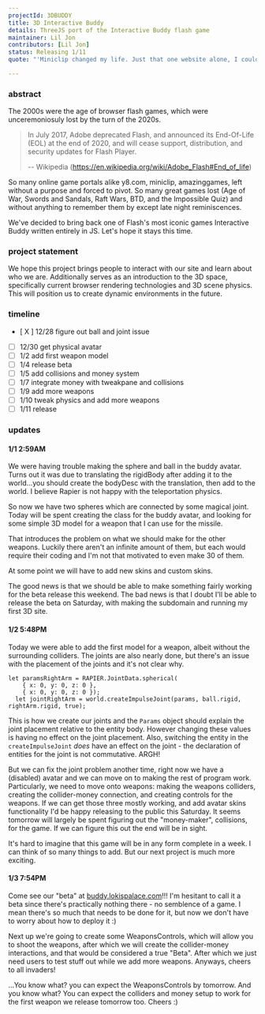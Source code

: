 ```yaml
---
projectId: 3DBUDDY
title: 3D Interactive Buddy
details: ThreeJS port of the Interactive Buddy flash game
maintainer: Lil Jon
contributors: [Lil Jon]
status: Releasing 1/11
quote: "'Miniclip changed my life. Just that one website alone, I could spend the entire day on. 8 ball pool, Gravity Guy, Fireboy & Watergirl, and Free Running. I will never forget you' -@stqrace, X.com"

---
```


### abstract
The 2000s were the age of browser flash games, which were unceremoniosuly lost by the turn of the 2020s.


> In July 2017, Adobe deprecated Flash, and announced its End-Of-Life (EOL) at the end of 2020, and will cease support, distribution, and security updates for Flash Player.
>
> -- Wikipedia (https://en.wikipedia.org/wiki/Adobe_Flash#End_of_life)


So many online game portals alike y8.com, miniclip, amazinggames, left without a purpose and forced to pivot. So many great games lost (Age of War, Swords and Sandals, Raft Wars, BTD, and the Impossible Quiz) and without anything to remember them by except late night reminiscences.

We've decided to bring back one of Flash's most iconic games Interactive Buddy written entirely in JS. Let's hope it stays this time.

### project statement
We hope this project brings people to interact with our site and learn about who we are. Additionally serves as an introduction to the 3D space, specifically current browser rendering technologies and 3D scene physics. This will position us to create dynamic environments in the future. 


### timeline
- [ X ] 12/28 figure out ball and joint issue
- [ ] 12/30 get physical avatar
- [ ] 1/2 add first weapon model
- [ ] 1/4 release beta
- [ ] 1/5 add collisions and money system
- [ ] 1/7 integrate money with tweakpane and collisions
- [ ] 1/9 add more weapons
- [ ] 1/10 tweak physics and add more weapons
- [ ] 1/11 release

### updates
#### 1/1 2:59AM
We were having trouble making the sphere and ball in the buddy avatar. Turns out it was due to translating the rigidBody after adding it to the world...you should create the bodyDesc with the translation, then add to the world. I believe Rapier is not happy with the teleportation physics.

So now we have two spheres which are connected by some magical joint. Today will be spent creating the class for the buddy avatar, and looking for some simple 3D model for a weapon that I can use for the missile.

That introduces the problem on what we should make for the other weapons. Luckily there aren't an infinite amount of them, but each would require their coding and I'm not that motivated to even make 30 of them. 

At some point we will have to add new skins and custom skins. 

The good news is that we should be able to make something fairly working for the beta release this weekend. The bad news is that I doubt I'll be able to release the beta on Saturday, with making the subdomain and running my first 3D site.

#### 1/2 5:48PM
Today we were able to add the first model for a weapon, albeit without the surrounding colliders. The joints are also nearly done, but there's an issue with the placement of the joints and it's not clear why. 

```
let paramsRightArm = RAPIER.JointData.spherical(
    { x: 0, y: 0, z: 0 },
    { x: 0, y: 0, z: 0 });
  let jointRightArm = world.createImpulseJoint(params, ball.rigid, rightArm.rigid, true);

```
This is how we create our joints and the `Params` object should explain the joint placement relative to the entity body. However changing these values is having no effect on the joint placement. Also, switching the entity in the `createImpulseJoint` *does* have an effect on the joint - the declaration of entities for the joint is not commutative. ARGH! 

But we can fix the joint problem another time, right now we have a (disabled) avatar and we can move on to making the rest of program work. Particularly, we need to move onto weapons: making the weapons colliders, creating the collider-money connection, and creating controls for the weapons. If we can get those three mostly working, and add avatar skins functionality I'd be happy releasing to the public this Saturday. It seems tomorrow will largely be spent figuring out the "money-maker", collisions, for the game. If we can figure this out the end will be in sight.

It's hard to imagine that this game will be in any form complete in a week. I can think of so many things to add. But our next project is much more exciting.

#### 1/3 7:54PM

Come see our "beta" at [buddy.lokispalace.com](buddy.lokispalace.com)!!! I'm hesitant to call it a beta since there's practically nothing there - no semblence of a game. I mean there's so much that needs to be done for it, but now we don't have to worry about how to deploy it :)

Next up we're going to create some WeaponsControls, which will allow you to shoot the weapons, after which we will create the collider-money interactions, and that would be considered a true "Beta". After which we just need users to test stuff out while we add more weapons. Anyways, cheers to all invaders!

...You know what? you can expect the WeaponsControls by tomorrow. And you know what? You can expect the colliders and money setup to work for the first weapon we release tomorrow too. Cheers :)
